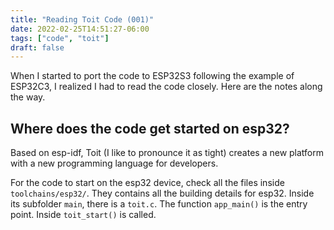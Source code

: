 ```yaml
---
title: "Reading Toit Code (001)"
date: 2022-02-25T14:51:27-06:00
tags: ["code", "toit"]
draft: false
---
```


When I started to port the code to ESP32S3 following the example of ESP32C3, I realized I had to read the code closely. Here are the notes along the way.

## Where does the code get started on esp32?

Based on esp-idf, Toit (I like to pronounce it as tight) creates a new platform with a new programming language for developers.

For the code to start on the esp32 device, check all the files inside ```toolchains/esp32/```. They contains all the building details for esp32. Inside its subfolder ```main```, there is a ```toit.c```. The function ```app_main()``` is the entry point. Inside ```toit_start()``` is called.

